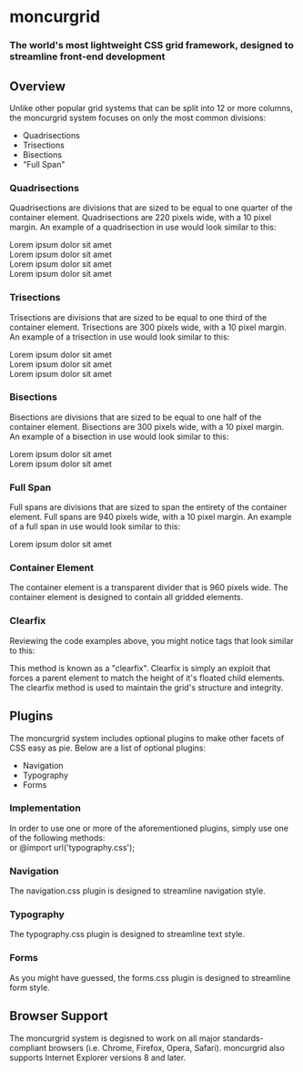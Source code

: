 # moncurgrid  
### The world's most lightweight CSS grid framework, designed to streamline front-end development  
  
## Overview
Unlike other popular grid systems that can be split into 12 or more columns, the moncurgrid system focuses on only the most common divisions:  
- Quadrisections
- Trisections
- Bisections
- "Full Span"
  
### Quadrisections
Quadrisections are divisions that are sized to be equal to one quarter of the container element.  Quadrisections are 220 pixels wide, with a 10 pixel margin.  An example of a quadrisection in use would look similar to this:  
		<div class="cf">
			<div class="quad">
				Lorem ipsum dolor sit amet
			</div>
			<div class="quad">
				Lorem ipsum dolor sit amet
			</div>
			<div class="quad">
				Lorem ipsum dolor sit amet
			</div>
			<div class="quad">
				Lorem ipsum dolor sit amet
			</div>
		</div>
  
### Trisections
Trisections are divisions that are sized to be equal to one third of the container element.  Trisections are 300 pixels wide, with a 10 pixel margin.  An example of a trisection in use would look similar to this:  
	<div class="cf">
		<div class="tri">
			Lorem ipsum dolor sit amet
		</div>
		<div class="tri">
			Lorem ipsum dolor sit amet
		</div>
		<div class="tri">
			Lorem ipsum dolor sit amet
		</div>
	</div>
  
### Bisections
Bisections are divisions that are sized to be equal to one half of the container element.  Bisections are 300 pixels wide, with a 10 pixel margin.  An example of a bisection in use would look similar to this:  
	<div class="cf">
		<div class="bi">
			Lorem ipsum dolor sit amet
		</div>
		<div class="bi">
			Lorem ipsum dolor sit amet
		</div>
	</div>
  
### Full Span
Full spans are divisions that are sized to span the entirety of the container element.  Full spans are 940 pixels wide, with a 10 pixel margin.  An example of a full span in use would look similar to this:  
	<div class="cf">
		<div class="full">
			Lorem ipsum dolor sit amet
		</div>
	</div>
  
### Container Element
The container element is a transparent divider that is 960 pixels wide.  The container element is designed to contain all gridded elements.  
  
### Clearfix
Reviewing the code examples above, you might notice tags that look similar to this:
	<div class="cf">
This method is known as a "clearfix".  Clearfix is simply an exploit that forces a parent element to match the height of it's floated child elements.  The clearfix method is used to maintain the grid's structure and integrity.  
  
## Plugins
The moncurgrid system includes optional plugins to make other facets of CSS easy as pie.  Below are a list of optional plugins:  
 - Navigation
 - Typography
 - Forms  

### Implementation
In order to use one or more of the aforementioned plugins, simply use one of the following methods:  
	<link rel="stylesheet" type="text/css" href="typography.css">
or
	@import url('typography.css');
  
### Navigation
The navigation.css plugin is designed to streamline navigation style.  
  
### Typography
The typography.css plugin is designed to streamline text style.  
  
### Forms
As you might have guessed, the forms.css plugin is designed to streamline form style.  
  
## Browser Support
The moncurgrid system is degisned to work on all major standards-compliant browsers (i.e. Chrome, Firefox, Opera, Safari).  moncurgrid also supports Internet Explorer versions 8 and later.

